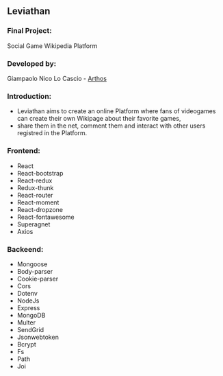 ## Leviathan

### Final Project:
Social Game Wikipedia Platform

### Developed by:
Giampaolo Nico Lo Cascio - [Arthos](https://github.com/xArthos)

### Introduction:
- Leviathan aims to create an online Platform where fans of videogames can create their own Wikipage about their favorite games, 
- share them in the net, comment them and interact with other users registred in the Platform.

### Frontend:                    

-    React                       
-    React-bootstrap             
-    React-redux                  
-    Redux-thunk                 
-    React-router                
-    React-moment                
-    React-dropzone              
-    React-fontawesome                             
-    Superagnet                  
-    Axios                       

### Backeend:

-   Mongoose
-   Body-parser
-   Cookie-parser
-   Cors
-   Dotenv
-   NodeJs
-   Express
-   MongoDB
-   Multer
-   SendGrid
-   Jsonwebtoken
-   Bcrypt
-   Fs
-   Path
-   Joi